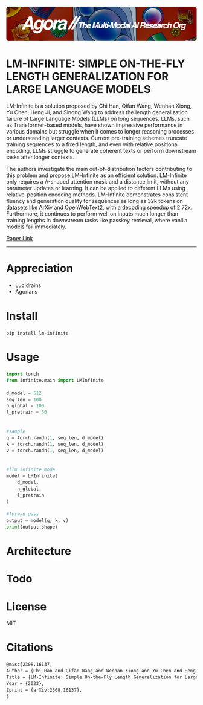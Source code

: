 [![Multi-Modality](agorabanner.png)](https://discord.gg/qUtxnK2NMf)

# LM-INFINITE: SIMPLE ON-THE-FLY LENGTH GENERALIZATION FOR LARGE LANGUAGE MODELS

LM-Infinite is a solution proposed by Chi Han, Qifan Wang, Wenhan Xiong, Yu Chen, Heng Ji, and Sinong Wang to address the length generalization failure of Large Language Models (LLMs) on long sequences. LLMs, such as Transformer-based models, have shown impressive performance in various domains but struggle when it comes to longer reasoning processes or understanding larger contexts. Current pre-training schemes truncate training sequences to a fixed length, and even with relative positional encoding, LLMs struggle to generate coherent texts or perform downstream tasks after longer contexts.

The authors investigate the main out-of-distribution factors contributing to this problem and propose LM-Infinite as an efficient solution. LM-Infinite only requires a Λ-shaped attention mask and a distance limit, without any parameter updates or learning. It can be applied to different LLMs using relative-position encoding methods. LM-Infinite demonstrates consistent fluency and generation quality for sequences as long as 32k tokens on datasets like ArXiv and OpenWebText2, with a decoding speedup of 2.72x. Furthermore, it continues to perform well on inputs much longer than training lengths in downstream tasks like passkey retrieval, where vanilla models fail immediately.

[Paper Link](https://arxiv.org/pdf/2308.16137.pdf)

---

# Appreciation
* Lucidrains
* Agorians



# Install
`pip install lm-infinite`

# Usage
```python
import torch
from infinite.main import LMInfinite

d_model = 512
seq_len = 100
n_global = 100
l_pretrain = 50


#sample
q = torch.randn(1, seq_len, d_model)
k = torch.randn(1, seq_len, d_model)
v = torch.randn(1, seq_len, d_model)


#llm infinite mode
model = LMInfinite(
    d_model,
    n_global,
    l_pretrain
)

#forwad pass
output = model(q, k, v)
print(output.shape)
```
# Architecture

# Todo


# License
MIT

# Citations
```latex
@misc{2308.16137,
Author = {Chi Han and Qifan Wang and Wenhan Xiong and Yu Chen and Heng Ji and Sinong Wang},
Title = {LM-Infinite: Simple On-the-Fly Length Generalization for Large Language Models},
Year = {2023},
Eprint = {arXiv:2308.16137},
}
```